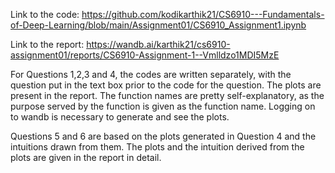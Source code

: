 Link to the code: https://github.com/kodikarthik21/CS6910---Fundamentals-of-Deep-Learning/blob/main/Assignment01/CS6910_Assignment1.ipynb

Link to the report: https://wandb.ai/karthik21/cs6910-assignment01/reports/CS6910-Assignment-1--Vmlldzo1MDI5MzE

For Questions 1,2,3 and 4, the codes are written separately, with the question put in the text box prior to the code for the question. The plots are present in the report. The
function names are pretty self-explanatory, as the purpose served by the function is given as the function name. Logging on to wandb is necessary to generate and see the plots.

Questions 5 and 6 are based on the plots generated in Question 4 and the intuitions drawn from them. The plots and the intuition derived from the plots are given in the report in 
detail.
